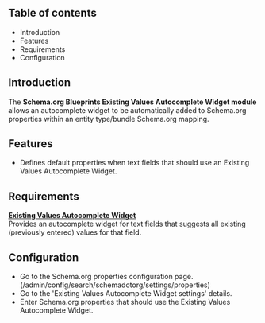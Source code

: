 Table of contents
-----------------

* Introduction
* Features
* Requirements
* Configuration


Introduction
------------

The **Schema.org Blueprints Existing Values Autocomplete Widget module** 
allows an autocomplete widget to be automatically added to Schema.org properties 
within an entity type/bundle Schema.org mapping.


Features
--------

- Defines default properties when text fields that should use 
  an Existing Values Autocomplete Widget.


Requirements
------------

**[Existing Values Autocomplete Widget](https://www.drupal.org/project/https://www.drupal.org/project/existing_values_autocomplete_widget)**    
Provides an autocomplete widget for text fields that suggests all existing (previously entered) values for that field.


Configuration
-------------

- Go to the Schema.org properties configuration page.
  (/admin/config/search/schemadotorg/settings/properties)
- Go to the 'Existing Values Autocomplete Widget settings' details.
- Enter Schema.org properties that should use the Existing Values Autocomplete Widget.


